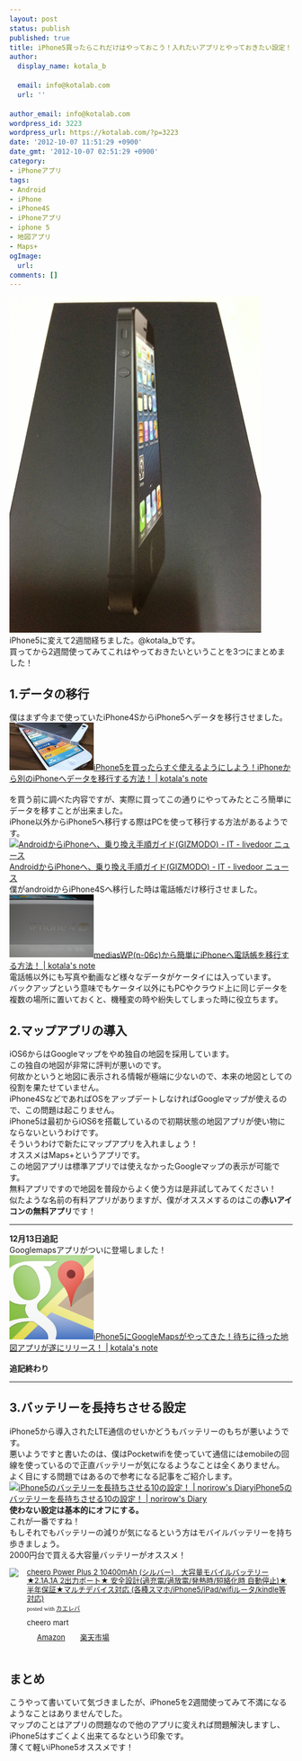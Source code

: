 ```yaml
---
layout: post
status: publish
published: true
title: iPhone5買ったらこれだけはやっておこう！入れたいアプリとやっておきたい設定！
author:
  display_name: kotala_b

  email: info@kotalab.com
  url: ''

author_email: info@kotalab.com
wordpress_id: 3223
wordpress_url: https://kotalab.com/?p=3223
date: '2012-10-07 11:51:29 +0900'
date_gmt: '2012-10-07 02:51:29 +0900'
category:
- iPhoneアプリ
tags:
- Android
- iPhone
- iPhone4S
- iPhoneアプリ
- iphone 5
- 地図アプリ
- Maps+
ogImage:
  url:
comments: []
---
```

<p><a href="/wp-content/uploads/iphone5_120924_04.jpg" target="_blank"><img src="/wp-content/uploads/iphone5_120924_04.jpg" alt="" title="iphone5_120924_04" width="448" height="598" class="alignnone size-full wp-image-2956" /></a><br />
iPhone5に変えて2週間経ちました。@kotala_bです。<br />
買ってから2週間使ってみてこれはやっておきたいということを3つにまとめました！<br />
</p>
<!--more-->
<h2>1.データの移行</h2>
<p>僕はまず今まで使っていたiPhone4SからiPhone5へデータを移行させました。<br />
<a href="/from-iphone-to-iphone" target="_blank"><img  class="alignleft" src="/wp-content/uploads/iphone_120911.jpg" alt="iPhone5を買ったらすぐ使えるようにしよう！iPhoneから別のiPhoneへデータを移行する方法！ | kotala's note" width="150" /></a><a href="/from-iphone-to-iphone" target="_blank">iPhone5を買ったらすぐ使えるようにしよう！iPhoneから別のiPhoneへデータを移行する方法！ | kotala's note</a><br style="clear:both;" /><br />
を買う前に調べた内容ですが、実際に買ってこの通りにやってみたところ簡単にデータを移すことが出来ました。<br />
iPhone以外からiPhone5へ移行する際はPCを使って移行する方法があるようです。<br />
<a href="http://news.livedoor.com/article/detail/6966187/" target="_blank"><img  class="alignleft" src="https://capture.heartrails.com/150x130?http://news.livedoor.com/article/detail/6966187/" alt="AndroidからiPhoneへ、乗り換え手順ガイド(GIZMODO) - IT - livedoor ニュース" width="150" height="130" /></a><a href="http://news.livedoor.com/article/detail/6966187/" target="_blank">AndroidからiPhoneへ、乗り換え手順ガイド(GIZMODO) - IT - livedoor ニュース</a><a href="https://b.hatena.ne.jp/entry/http://news.livedoor.com/article/detail/6966187/" target="_blank"><img border="0" src="https://b.hatena.ne.jp/entry/image/http://news.livedoor.com/article/detail/6966187/" alt="" /></a><br style="clear:both;" />僕がandroidからiPhone4Sへ移行した時は電話帳だけ移行させました。<br />
<a href="/from-medias-to-iphone" target="_blank"><img  class="alignleft" src="/wp-content/uploads/iphone_01.jpg" alt="mediasWP(n-06c)から簡単にiPhoneへ電話帳を移行する方法！ | kotala's note" width="150" /></a><a href="/from-medias-to-iphone" target="_blank">mediasWP(n-06c)から簡単にiPhoneへ電話帳を移行する方法！ | kotala's note</a><br style="clear:both;" />電話帳以外にも写真や動画など様々なデータがケータイには入っています。<br />
バックアップという意味でもケータイ以外にもPCやクラウド上に同じデータを複数の場所に置いておくと、機種変の時や紛失してしまった時に役立ちます。</p>
<h2>2.マップアプリの導入</h2>
<p>iOS6からはGoogleマップをやめ独自の地図を採用しています。<br />
この独自の地図が非常に評判が悪いのです。<br />
何故かというと地図に表示される情報が極端に少ないので、本来の地図としての役割を果たせていません。<br />
iPhone4SなどであればOSをアップデートしなければGoogleマップが使えるので、この問題は起こりません。<br />
iPhone5は最初からiOS6を搭載しているので初期状態の地図アプリが使い物にならないというわけです。<br />
そういうわけで新たにマップアプリを入れましょう！<br />
オススメは<span class="removed_link" title="click.linksynergy.com/fs-bin/click?id=d2yYUp776R4&amp;subid=&amp;offerid=94348.1&amp;type=3&amp;tmpid=3910&amp;RD_PARM1=http%253A%252F%252Fitunes.apple.com%252Fjp%252Fapp%252Fmaps%252B%252Fid416753449%253Fmt%253D8%2526uo%253D4">Maps+</span>というアプリです。<br />
この地図アプリは標準アプリでは使えなかったGoogleマップの表示が可能です。<br />
無料アプリですので地図を普段からよく使う方は是非試してみてください！<br />
似たような名前の有料アプリがありますが、僕がオススメするのはこの<strong>赤いアイコンの無料アプリ</strong>です！</p>
<hr>
<p><strong>12月13日追記</strong><br />
Googlemapsアプリがついに登場しました！<br />
<a href="/googlemaps-ios-app" target="_blank"><img  class="alignleft" src="/wp-content/uploads/googlemaps_121213-448x448.png" alt="iPhone5にGoogleMapsがやってきた！待ちに待った地図アプリが遂にリリース！ | kotala's note" width="150" /></a><a href="/googlemaps-ios-app" target="_blank">iPhone5にGoogleMapsがやってきた！待ちに待った地図アプリが遂にリリース！ | kotala's note</a><br style="clear:both;" /><br />
<strong>追記終わり</strong></p>
<hr>
<h2>3.バッテリーを長持ちさせる設定</h2>
<p>iPhone5から導入されたLTE通信のせいかどうもバッテリーのもちが悪いようです。<br />
悪いようですと書いたのは、僕はPocketwifiを使っていて通信にはemobileの回線を使っているので正直バッテリーが気になるようなことは全くありません。<br />
よく目にする問題ではあるので参考になる記事をご紹介します。<br />
<a href="http://norirow.com/archives/11848" target="_blank"><img  class="alignleft" src="https://capture.heartrails.com/150x130?http://norirow.com/archives/11848" alt="iPhone5のバッテリーを長持ちさせる10の設定！ | norirow's Diary" width="150" height="130" /></a><a href="http://norirow.com/archives/11848" target="_blank">iPhone5のバッテリーを長持ちさせる10の設定！ | norirow's Diary</a><a href="https://b.hatena.ne.jp/entry/http://norirow.com/archives/11848" target="_blank"><img border="0" src="https://b.hatena.ne.jp/entry/image/http://norirow.com/archives/11848" alt="" /></a><br style="clear:both;" /><strong>使わない設定は基本的にオフにする。</strong><br />
これが一番ですね！<br />
もしそれでもバッテリーの減りが気になるという方はモバイルバッテリーを持ち歩きましょう。<br />
2000円台で買える大容量バッテリーがオススメ！</p>
<div class="kaerebalink-box" style="text-align:left;padding-bottom:20px;font-size:small;/zoom: 1;overflow: hidden;">
<div class="kaerebalink-image" style="float:left;margin:0 15px 10px 0;"><a href="https://www.amazon.co.jp/exec/obidos/ASIN/B00ASSGJ3Q/same-22/ref=nosim/" rel="nofollow" target="_blank"><img src="https://images-fe.ssl-images-amazon.com/images/I/3173aByQOvL._SL160_.jpg" style="border: none;" /></a></div>
<div class="kaerebalink-info" style="line-height:120%;/zoom: 1;overflow: hidden;">
<div class="kaerebalink-name" style="margin-bottom:10px;line-height:120%"><a href="https://www.amazon.co.jp/exec/obidos/ASIN/B00ASSGJ3Q/same-22/ref=nosim/" rel="nofollow" target="_blank">cheero Power Plus 2 10400mAh (シルバー)　大容量モバイルバッテリー ★2.1A,1A 2出力ポート★ 安全設計(過充電/過放電/発熱時/短絡化時 自動停止)★半年保証★マルチデバイス対応 (各種スマホ/iPhone5/iPad/wifiルータ/kindle等対応)</a>
<div class="kaerebalink-powered-date" style="font-size:8pt;margin-top:5px;font-family:verdana;line-height:120%">posted with <a href="https://kaereba.com" target="_blank">カエレバ</a></div>
</div>
<div class="kaerebalink-detail" style="margin-bottom:5px;"> cheero mart     </div>
<div class="kaerebalink-link1" style="margin-top:10px;">
<div class="shoplinkamazon" style="display:inline;margin-right:5px;background: url('https://img.yomereba.com/tam_k_01.gif') 0 0 no-repeat;padding: 2px 0 2px 18px;white-space: nowrap;"><a href="https://www.amazon.co.jp/gp/search?keywords=cheero%20Power%20Plus2%2010400mAh&__mk_ja_JP=%83J%83%5E%83J%83i&tag=same-22" rel="nofollow" target="_blank" title="アマゾン" >Amazon</a></div>
<div class="shoplinkrakuten" style="display:inline;margin-right:5px;background: url('https://img.yomereba.com/tam_k_01.gif') 0 -50px no-repeat;padding: 2px 0 2px 18px;white-space: nowrap;"><a href="https://hb.afl.rakuten.co.jp/hgc/0fa7afc8.bbfc196a.0fa7afc9.d56c38f1/?pc=http%3A%2F%2Fsearch.rakuten.co.jp%2Fsearch%2Fmall%2Fcheero%2520Power%2520Plus2%252010400mAh%2F-%2Ff.1-p.1-s.1-sf.0-st.A-v.2%3Fx%3D0%26scid%3Daf_ich_link_urltxt%26m%3Dhttp%3A%2F%2Fm.rakuten.co.jp%2F" rel="nofollow" target="_blank" title="楽天市場" >楽天市場</a></div>
</div>
</div>
<div class="booklink-footer" style="clear: left"></div>
</div>
<h2>まとめ</h2>
<p>こうやって書いていて気づきましたが、iPhone5を2週間使ってみて不満になるようなことはありませんでした。<br />
マップのことはアプリの問題なので他のアプリに変えれば問題解決しますし、iPhone5はすごくよく出来てるなという印象です。<br />
薄くて軽いiPhone5オススメです！</p>
